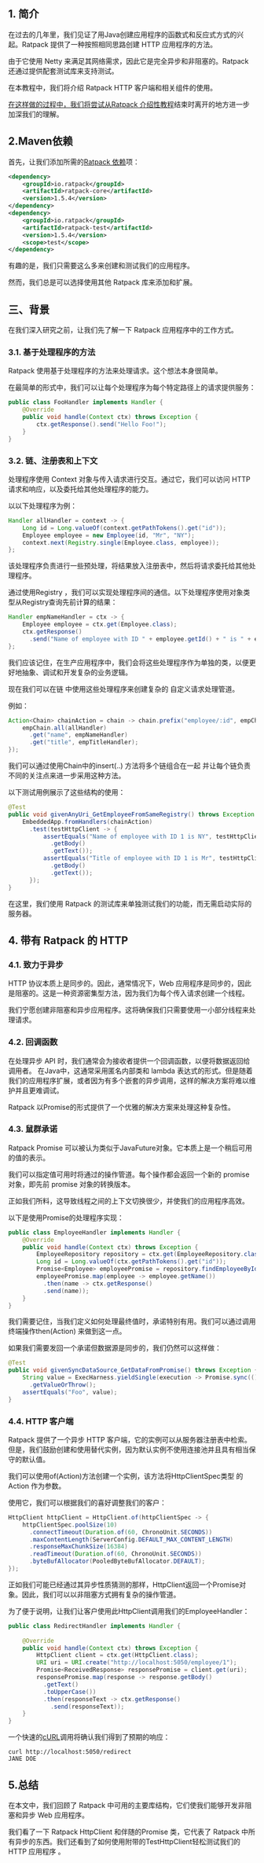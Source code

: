 ## 1. 简介

在过去的几年里，我们见证了用Java创建应用程序的函数式和反应式方式的兴起。Ratpack 提供了一种按照相同思路创建 HTTP 应用程序的方法。

由于它使用 Netty 来满足其网络需求，因此它是完全异步和非阻塞的。Ratpack 还通过提供配套测试库来支持测试。

在本教程中，我们将介绍 Ratpack HTTP 客户端和相关组件的使用。

[在这样做的过程中，我们将尝试从Ratpack 介绍性教程](https://www.baeldung.com/ratpack)结束时离开的地方进一步加深我们的理解。

## 2.Maven依赖

首先，让我们添加所需的[Ratpack 依赖](https://search.maven.org/search?q=io.ratpack)项：

```xml
<dependency>
    <groupId>io.ratpack</groupId>
    <artifactId>ratpack-core</artifactId>
    <version>1.5.4</version>
</dependency>
<dependency>
    <groupId>io.ratpack</groupId>
    <artifactId>ratpack-test</artifactId>
    <version>1.5.4</version>
    <scope>test</scope>
</dependency>
```

有趣的是，我们只需要这么多来创建和测试我们的应用程序。

然而，我们总是可以选择使用其他 Ratpack 库来添加和扩展。

## 三、背景

在我们深入研究之前，让我们先了解一下 Ratpack 应用程序中的工作方式。

### 3.1. 基于处理程序的方法

Ratpack 使用基于处理程序的方法来处理请求。这个想法本身很简单。

在最简单的形式中，我们可以让每个处理程序为每个特定路径上的请求提供服务：

```java
public class FooHandler implements Handler {
    @Override
    public void handle(Context ctx) throws Exception {
        ctx.getResponse().send("Hello Foo!");
    }
}
```

### 3.2. 链、注册表和上下文

处理程序使用 Context 对象与传入请求进行交互。通过它，我们可以访问 HTTP 请求和响应，以及委托给其他处理程序的能力。

以以下处理程序为例：

```java
Handler allHandler = context -> {
    Long id = Long.valueOf(context.getPathTokens().get("id"));
    Employee employee = new Employee(id, "Mr", "NY");
    context.next(Registry.single(Employee.class, employee));
};
```

该处理程序负责进行一些预处理，将结果放入注册表中，然后将请求委托给其他处理程序。

通过使用Registry ，我们可以实现处理程序间的通信。以下处理程序使用对象类型从Registry查询先前计算的结果：

```java
Handler empNameHandler = ctx -> {
    Employee employee = ctx.get(Employee.class);
    ctx.getResponse()
      .send("Name of employee with ID " + employee.getId() + " is " + employee.getName());
};
```

我们应该记住，在生产应用程序中，我们会将这些处理程序作为单独的类，以便更好地抽象、调试和开发复杂的业务逻辑。

现在我们可以在链 中使用这些处理程序来创建复杂的 自定义请求处理管道。

例如：

```java
Action<Chain> chainAction = chain -> chain.prefix("employee/:id", empChain -> {
    empChain.all(allHandler)
      .get("name", empNameHandler)
      .get("title", empTitleHandler);
});
```

我们可以通过使用Chain中的insert(..) 方法将多个链组合在一起 并让每个链负责不同的关注点来进一步采用这种方法。

以下测试用例展示了这些结构的使用：

```java
@Test
public void givenAnyUri_GetEmployeeFromSameRegistry() throws Exception {
    EmbeddedApp.fromHandlers(chainAction)
      .test(testHttpClient -> {
          assertEquals("Name of employee with ID 1 is NY", testHttpClient.get("employee/1/name")
            .getBody()
            .getText());
          assertEquals("Title of employee with ID 1 is Mr", testHttpClient.get("employee/1/title")
            .getBody()
            .getText());
      });
}
```

在这里，我们使用 Ratpack 的测试库来单独测试我们的功能，而无需启动实际的服务器。

## 4. 带有 Ratpack 的 HTTP

### 4.1. 致力于异步

HTTP 协议本质上是同步的。因此，通常情况下，Web 应用程序是同步的，因此是阻塞的。这是一种资源密集型方法，因为我们为每个传入请求创建一个线程。

我们宁愿创建非阻塞和异步应用程序。这将确保我们只需要使用一小部分线程来处理请求。

### 4.2. 回调函数

在处理异步 API 时，我们通常会为接收者提供一个回调函数，以便将数据返回给调用者。 在Java中，这通常采用匿名内部类和 lambda 表达式的形式。但是随着我们的应用程序扩展，或者因为有多个嵌套的异步调用，这样的解决方案将难以维护并且更难调试。

Ratpack 以Promise的形式提供了一个优雅的解决方案来处理这种复杂性。

### 4.3. 鼠群承诺

Ratpack Promise 可以被认为类似于JavaFuture对象。它本质上是一个稍后可用的值的表示。

我们可以指定值可用时将通过的操作管道。每个操作都会返回一个新的 promise 对象，即先前 promise 对象的转换版本。

正如我们所料，这导致线程之间的上下文切换很少，并使我们的应用程序高效。

以下是使用Promise的处理程序实现：

```java
public class EmployeeHandler implements Handler {
    @Override
    public void handle(Context ctx) throws Exception {
        EmployeeRepository repository = ctx.get(EmployeeRepository.class);
        Long id = Long.valueOf(ctx.getPathTokens().get("id"));
        Promise<Employee> employeePromise = repository.findEmployeeById(id);
        employeePromise.map(employee -> employee.getName())
          .then(name -> ctx.getResponse()
          .send(name));
    }
}
```

我们需要记住，当我们定义如何处理最终值时，承诺特别有用。我们可以通过调用终端操作then(Action) 来做到这一点。

如果我们需要发回一个承诺但数据源是同步的，我们仍然可以这样做：

```java
@Test
public void givenSyncDataSource_GetDataFromPromise() throws Exception {
    String value = ExecHarness.yieldSingle(execution -> Promise.sync(() -> "Foo"))
      .getValueOrThrow();
    assertEquals("Foo", value);
}
```

### 4.4. HTTP 客户端

Ratpack 提供了一个异步 HTTP 客户端，它的实例可以从服务器注册表中检索。但是，我们鼓励创建和使用替代实例，因为默认实例不使用连接池并且具有相当保守的默认值。

我们可以使用of(Action)方法创建一个实例，该方法将HttpClientSpec类型 的Action 作为参数。

使用它，我们可以根据我们的喜好调整我们的客户：

```java
HttpClient httpClient = HttpClient.of(httpClientSpec -> {
    httpClientSpec.poolSize(10)
      .connectTimeout(Duration.of(60, ChronoUnit.SECONDS))
      .maxContentLength(ServerConfig.DEFAULT_MAX_CONTENT_LENGTH)
      .responseMaxChunkSize(16384)
      .readTimeout(Duration.of(60, ChronoUnit.SECONDS))
      .byteBufAllocator(PooledByteBufAllocator.DEFAULT);
});
```

正如我们可能已经通过其异步性质猜测的那样，HttpClient返回一个Promise对象。因此，我们可以以非阻塞方式拥有复杂的操作管道。

为了便于说明，让我们让客户使用此HttpClient调用我们的EmployeeHandler：

```java
public class RedirectHandler implements Handler {
 
    @Override
    public void handle(Context ctx) throws Exception {
        HttpClient client = ctx.get(HttpClient.class);
        URI uri = URI.create("http://localhost:5050/employee/1");
        Promise<ReceivedResponse> responsePromise = client.get(uri);
        responsePromise.map(response -> response.getBody()
          .getText()
          .toUpperCase())
          .then(responseText -> ctx.getResponse()
            .send(responseText));
    }
}
```

一个快速的[cURL](https://www.baeldung.com/curl-rest)调用将确认我们得到了预期的响应：

```plaintext
curl http://localhost:5050/redirect
JANE DOE
```

## 5.总结

在本文中，我们回顾了 Ratpack 中可用的主要库结构，它们使我们能够开发非阻塞和异步 Web 应用程序。

我们看了一下 Ratpack HttpClient 和伴随的Promise 类，它代表了 Ratpack 中所有异步的东西。我们还看到了如何使用附带的TestHttpClient轻松测试我们的 HTTP 应用程序 。